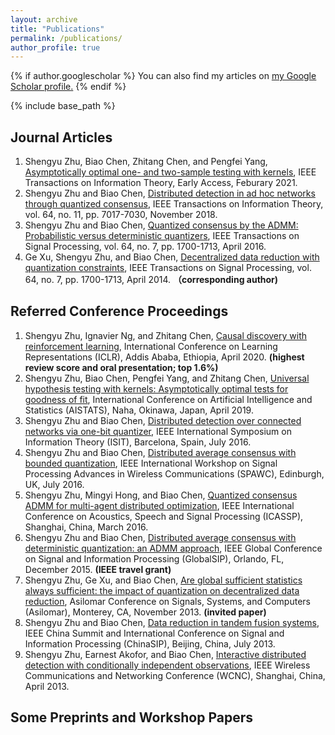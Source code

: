 ```yaml
---
layout: archive
title: "Publications"
permalink: /publications/
author_profile: true
---
```


{% if author.googlescholar %}
  You can also find my articles on <u><a href="{{author.googlescholar}}">my Google Scholar profile</a>.</u>
{% endif %}

{% include base_path %}

Journal Articles
---
1. Shengyu Zhu, Biao Chen, Zhitang Chen, and Pengfei Yang, [Asymptotically optimal one- and two-sample testing with kernels](http://dx.doi.org/10.1109/TIT.2021.3059267), IEEE Transactions on Information Theory, Early Access, Feburary 2021.
2. Shengyu Zhu and Biao Chen, [Distributed detection in ad hoc networks through quantized consensus](http://dx.doi.org/10.1109/TIT.2018.2865108), IEEE Transactions on Information Theory, vol. 64, no. 11, pp. 7017-7030, November 2018.
3. Shengyu Zhu and Biao Chen, [Quantized consensus by the ADMM: Probabilistic versus deterministic quantizers](http://dx.doi.org/10.1109/TIT.2018.2865108), IEEE Transactions on Signal Processing, vol. 64, no. 7, pp. 1700-1713, April 2016.
4. Ge Xu, Shengyu Zhu, and Biao Chen, [Decentralized data reduction with quantization constraints](http://dx.doi.org/10.1109/TSP.2015.2504341), IEEE Transactions on Signal Processing, vol. 64, no. 7, pp. 1700-1713, April 2014. **（corresponding author)**


Referred Conference Proceedings
---
1.  Shengyu Zhu, Ignavier Ng, and Zhitang Chen, [Causal discovery with reinforcement learning](https://openreview.net/forum?id=S1g2skStPB), International Conference on Learning Representations (ICLR), Addis Ababa, Ethiopia, April 2020.  **(highest review score and oral presentation; top 1.6%)**
2.	Shengyu Zhu, Biao Chen, Pengfei Yang, and Zhitang Chen, [Universal hypothesis testing with kernels: Asymptotically optimal tests for goodness of fit](http://proceedings.mlr.press/v89/zhu19b), International Conference on Artificial Intelligence and Statistics (AISTATS), Naha, Okinawa, Japan, April 2019.
3.	Shengyu Zhu and Biao Chen, [Distributed detection over connected networks via one-bit quantizer](http://dx.doi.org/10.1109/ISIT.2016.7541554), IEEE International Symposium on Information Theory (ISIT), Barcelona, Spain, July 2016.
4.	Shengyu Zhu and Biao Chen, [Distributed average consensus with bounded quantization](http://dx.doi.org/10.1109/SPAWC.2016.7536852), IEEE International Workshop on Signal Processing Advances in Wireless Communications (SPAWC), Edinburgh, UK, July 2016.
5.	Shengyu Zhu, Mingyi Hong, and Biao Chen, [Quantized consensus ADMM for multi-agent distributed optimization](http://dx.doi.org/10.1109/ICASSP.2016.7472455), IEEE International Conference on Acoustics, Speech and Signal Processing (ICASSP), Shanghai, China, March 2016.
4.	Shengyu Zhu and Biao Chen, [Distributed average consensus with deterministic quantization: an ADMM approach](http://dx.doi.org/10.1109/GlobalSIP.2015.7418285), IEEE Global Conference on Signal and Information Processing (GlobalSIP), Orlando, FL, December 2015. **(IEEE travel grant)**
6.	Shengyu Zhu, Ge Xu, and Biao Chen, [Are global sufficient statistics always sufficient: the impact of quantization on decentralized data reduction](http://dx.doi.org/10.1109/ACSSC.2013.6810461), Asilomar Conference on Signals, Systems, and Computers (Asilomar), Monterey, CA, November 2013. **(invited paper)**
7.	Shengyu Zhu and Biao Chen, [Data reduction in tandem fusion systems](http://dx.doi.org/10.1109/ChinaSIP.2013.6625412), IEEE China Summit and International Conference on Signal and Information Processing (ChinaSIP), Beijing, China, July 2013.
8.	Shengyu Zhu, Earnest Akofor, and Biao Chen, [Interactive distributed detection with conditionally independent observations](http://dx.doi.org/10.1109/WCNC.2013.6554959), IEEE Wireless Communications and Networking Conference (WCNC), Shanghai, China, April 2013.

Some Preprints and Workshop Papers
---



